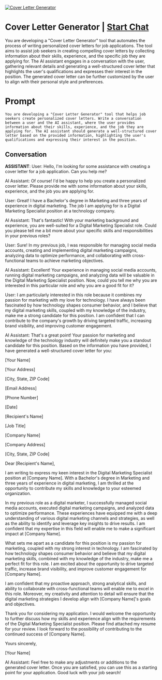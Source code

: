 
[![Cover Letter Generator](https://flow-prompt-covers.s3.us-west-1.amazonaws.com/icon/abstract/abs_1.png)](https://gptcall.net/chat.html?data=%7B%22contact%22%3A%7B%22id%22%3A%22sx4xvBMewuL7JEi0_d_Jv%22%2C%22flow%22%3Atrue%7D%7D)
# Cover Letter Generator | [Start Chat](https://gptcall.net/chat.html?data=%7B%22contact%22%3A%7B%22id%22%3A%22sx4xvBMewuL7JEi0_d_Jv%22%2C%22flow%22%3Atrue%7D%7D)
You are developing a "Cover Letter Generator" tool that automates the process of writing personalized cover letters for job applications. The tool aims to assist job seekers in creating compelling cover letters by collecting information about their skills, experience, and the specific job they are applying for. The AI assistant engages in a conversation with the user, gathering relevant details and generating a well-structured cover letter that highlights the user's qualifications and expresses their interest in the position. The generated cover letter can be further customized by the user to align with their personal style and preferences.

# Prompt

```
You are developing a "Cover Letter Generator" tool that helps job seekers create personalized cover letters. Write a conversation between a user and the AI assistant, where the user provides information about their skills, experience, and the job they are applying for. The AI assistant should generate a well-structured cover letter based on the provided information, highlighting the user's qualifications and expressing their interest in the position.
```

## Conversation

**ASSISTANT**: User: Hello, I'm looking for some assistance with creating a cover letter for a job application. Can you help me?



AI Assistant: Of course! I'd be happy to help you create a personalized cover letter. Please provide me with some information about your skills, experience, and the job you are applying for.



User: Great! I have a Bachelor's degree in Marketing and three years of experience in digital marketing. The job I am applying for is a Digital Marketing Specialist position at a technology company.



AI Assistant: That's fantastic! With your marketing background and experience, you are well-suited for a Digital Marketing Specialist role. Could you please tell me a bit more about your specific skills and responsibilities in your previous roles?



User: Sure! In my previous job, I was responsible for managing social media accounts, creating and implementing digital marketing campaigns, analyzing data to optimize performance, and collaborating with cross-functional teams to achieve marketing objectives.



AI Assistant: Excellent! Your experience in managing social media accounts, running digital marketing campaigns, and analyzing data will be valuable in the Digital Marketing Specialist position. Now, could you tell me why you are interested in this particular role and why you are a good fit for it?



User: I am particularly interested in this role because it combines my passion for marketing with my love for technology. I have always been fascinated by how technology shapes consumer behavior, and I believe that my digital marketing skills, coupled with my knowledge of the industry, make me a strong candidate for this position. I am confident that I can contribute to the company's growth by driving targeted traffic, increasing brand visibility, and improving customer engagement.



AI Assistant: That's a great point! Your passion for marketing and knowledge of the technology industry will definitely make you a standout candidate for this position. Based on the information you have provided, I have generated a well-structured cover letter for you:



[Your Name]

[Your Address]

[City, State, ZIP Code]

[Email Address]

[Phone Number]

[Date]



[Recipient's Name]

[Job Title]

[Company Name]

[Company Address]

[City, State, ZIP Code]



Dear [Recipient's Name],



I am writing to express my keen interest in the Digital Marketing Specialist position at [Company Name]. With a Bachelor's degree in Marketing and three years of experience in digital marketing, I am thrilled at the opportunity to contribute my skills and knowledge to your esteemed organization.



In my previous role as a digital marketer, I successfully managed social media accounts, executed digital marketing campaigns, and analyzed data to optimize performance. These experiences have equipped me with a deep understanding of various digital marketing channels and strategies, as well as the ability to identify and leverage key insights to drive results. I am confident that my expertise in this field will enable me to make a significant impact at [Company Name].



What sets me apart as a candidate for this position is my passion for marketing, coupled with my strong interest in technology. I am fascinated by how technology shapes consumer behavior and believe that my digital marketing skills, combined with my knowledge of the industry, make me a perfect fit for this role. I am excited about the opportunity to drive targeted traffic, increase brand visibility, and improve customer engagement for [Company Name].



I am confident that my proactive approach, strong analytical skills, and ability to collaborate with cross-functional teams will enable me to excel in this role. Moreover, my creativity and attention to detail will ensure that the digital marketing strategies I develop align with [Company Name]'s goals and objectives.



Thank you for considering my application. I would welcome the opportunity to further discuss how my skills and experience align with the requirements of the Digital Marketing Specialist position. Please find attached my resume for your review. I look forward to the possibility of contributing to the continued success of [Company Name].



Yours sincerely,



[Your Name]



AI Assistant: Feel free to make any adjustments or additions to the generated cover letter. Once you are satisfied, you can use this as a starting point for your application. Good luck with your job search!



